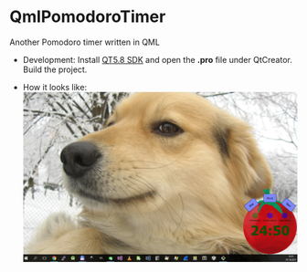 # QmlPomodoroTimer
Another Pomodoro timer written in QML

* Development:
Install [QT5.8 SDK](https://www1.qt.io/qt5-8/) and open the **.pro** file under QtCreator. Build the project.

* How it looks like: 
![alt text](https://github.com/igbt6/QmlPomodoroTimer/blob/master/img.png "Pomodoro timer in the bottom right corner")
